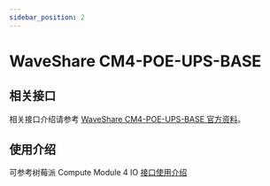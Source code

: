 ```yaml
---
sidebar_position: 2
---
```


# WaveShare CM4-POE-UPS-BASE

## 相关接口

相关接口介绍请参考 [WaveShare CM4-POE-UPS-BASE 官方资料](https://www.waveshare.net/wiki/CM4-POE-UPS-BASE)。

## 使用介绍

可参考树莓派 Compute Module 4 IO [接口使用介绍](../interface-usage/)
